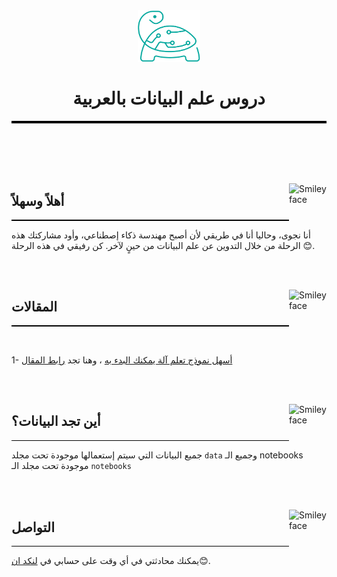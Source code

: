 <br>

<h1 align="center">
  <img src="https://github.com/najwasaeed44/ValueInvestor/blob/main/img/logo.png" width="100px"/><br/><br>
دروس علم البيانات بالعربية
</h1>


<hr style="height:4px;border-width:10;color:blue;background-color:black">


<br><br><br><br>


<img src="https://media2.giphy.com/media/3bc9YL28QWi3pYzi1p/200.gif" alt="Smiley face" width="60" height="60" align="right">

## أهلاً وسهلاً
<hr style="height:1.5px;border-width:10;color:blue;background-color:black">

أنا نجوى، وحاليا أنا في طريقي لأن أصبح مهندسة ذكاء إصطناعي، وأود مشاركتك هذه الرحلة من خلال التدوين عن علم البيانات من حينٍ لآخر.
كن رفيقي في هذه الرحلة 😊.

<br><br>

<img src="https://c.tenor.com/uot7yc037k0AAAAM/mr-bean.gif" alt="Smiley face" width="60" height="60" align="right">


## المقالات
<hr style="height:1.5px;border-width:10;color:blue;background-color:black"> 

<br>

1- [أسهل نموذج تعلم آلة يمكنك البدء به](https://github.com/najwasaeed44/data-science-tutorial-in-Arabic/blob/main/notebooks/data_science_tutorial_in_Arabic_0.ipynb)
، وهنا تجد [رابط المقال](https://najwasaeed44.github.io/najwa/blog/post-1/)


<br><br>

<img src="https://c.tenor.com/g97GcAe0TSkAAAAM/huh-confused.gif" alt="Smiley face" width="60" height="60" align="right">


## أين تجد البيانات؟
<hr style="height:1.5px;border-width:10;color:blue;background-color:black"> 

جميع البيانات التي سيتم إستعمالها موجودة تحت مجلد `data` وجميع الـ notebooks موجودة تحت مجلد الـ `notebooks`   
  
  
  
  
  <br><br>
  


<img src="https://cdn.pixilart.com/photos/large/70628d49ce1e2ee.gif" alt="Smiley face" width="60" height="60" align="right">


## التواصل

<hr style="height:1.5px;border-width:10;color:blue;background-color:black"> 

يمكنك محادثتي في أي وقت على حسابي في [لنكد ان](https://www.linkedin.com/in/najwaalsaadi/)😊.

